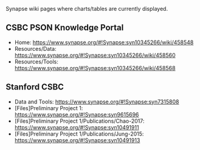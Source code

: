 Synapse wiki pages where charts/tables are currently displayed.

## CSBC PSON Knowledge Portal

+ Home: https://www.synapse.org/#!Synapse:syn10345266/wiki/458548
+ Resources/Data: https://www.synapse.org/#!Synapse:syn10345266/wiki/458560
+ Resources/Tools: https://www.synapse.org/#!Synapse:syn10345266/wiki/458568

## Stanford CSBC

+ Data and Tools: https://www.synapse.org/#!Synapse:syn7315808
+ [Files]Preliminary Project 1: https://www.synapse.org/#!Synapse:syn9615696
+ [Files]Preliminary Project 1/Publications/Chao-2017: https://www.synapse.org/#!Synapse:syn10491911
+ [Files]Preliminary Project 1/Publications/Jung-2015: https://www.synapse.org/#!Synapse:syn10491913
